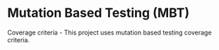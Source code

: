# Mutation Based Testing (MBT)

Coverage criteria - This project uses mutation based testing coverage criteria.
 
